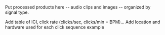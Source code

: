 Put processed products here -- audio clips and images -- organized by signal type.


Add table of ICI, click rate (clicks/sec, clicks/min = BPM)...
Add location and hardware used for each click sequence example
